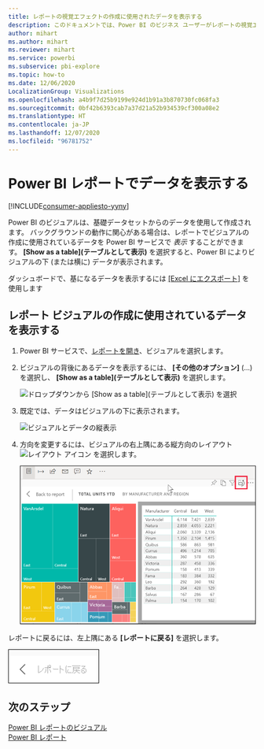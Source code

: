 ```yaml
---
title: レポートの視覚エフェクトの作成に使用されたデータを表示する
description: このドキュメントでは、Power BI のビジネス ユーザーがレポートの視覚エフェクトの作成に使用されたデータを "表示" する方法について説明します。
author: mihart
ms.author: mihart
ms.reviewer: mihart
ms.service: powerbi
ms.subservice: pbi-explore
ms.topic: how-to
ms.date: 12/06/2020
LocalizationGroup: Visualizations
ms.openlocfilehash: a4b9f7d25b9199e924d1b91a3b870730fc068fa3
ms.sourcegitcommit: 0bf42b6393cab7a37d21a52b934539cf300a08e2
ms.translationtype: HT
ms.contentlocale: ja-JP
ms.lasthandoff: 12/07/2020
ms.locfileid: "96781752"
---
```

# <a name="show-data-with-power-bi-reports"></a>Power BI レポートでデータを表示する

[!INCLUDE[consumer-appliesto-yyny](../includes/consumer-appliesto-yyny.md)]



Power BI のビジュアルは、基礎データセットからのデータを使用して作成されます。 バックグラウンドの動作に関心がある場合は、レポートでビジュアルの作成に使用されているデータを Power BI サービスで *表示* することができます。 **[Show as a table]\(テーブルとして表示\)** を選択すると、Power BI によりビジュアルの下 (または横に) データが表示されます。

ダッシュボードで、基になるデータを表示するには [[Excel にエクスポート]](end-user-export.md) を使用します

## <a name="show-the-data-being-used-to-create-a-report-visual"></a>レポート ビジュアルの作成に使用されているデータを表示する
1. Power BI サービスで、[レポートを開き](end-user-report-open.md)、ビジュアルを選択します。  
2. ビジュアルの背後にあるデータを表示するには、 **[その他のオプション]** (...) を選択し、 **[Show as a table]\(テーブルとして表示\)** を選択します。
   
   ![ドロップダウンから [Show as a table]\(テーブルとして表示\) を選択](./media/end-user-show-data/power-bi-show-data-vertical.png)
3. 既定では、データはビジュアルの下に表示されます。
   
   ![ビジュアルとデータの縦表示](./media/end-user-show-data/power-bi-show-data-table.png)

4. 方向を変更するには、ビジュアルの右上隅にある縦方向のレイアウト ![レイアウト アイコン](media/end-user-show-data/power-bi-vertical-icon-new.png) を選択します。
   
   ![ビジュアルとデータの横表示](./media/end-user-show-data/power-bi-show-horizontal.png)

レポートに戻るには、左上隅にある **[レポートに戻る]** を選択します。 

   ![レポートに戻るためのリンクを示すスクリーンショット。](./media/end-user-show-data/power-bi-back.png)

## <a name="next-steps"></a>次のステップ
[Power BI レポートのビジュアル](../visuals/power-bi-report-visualizations.md)    
[Power BI レポート](end-user-reports.md)    
